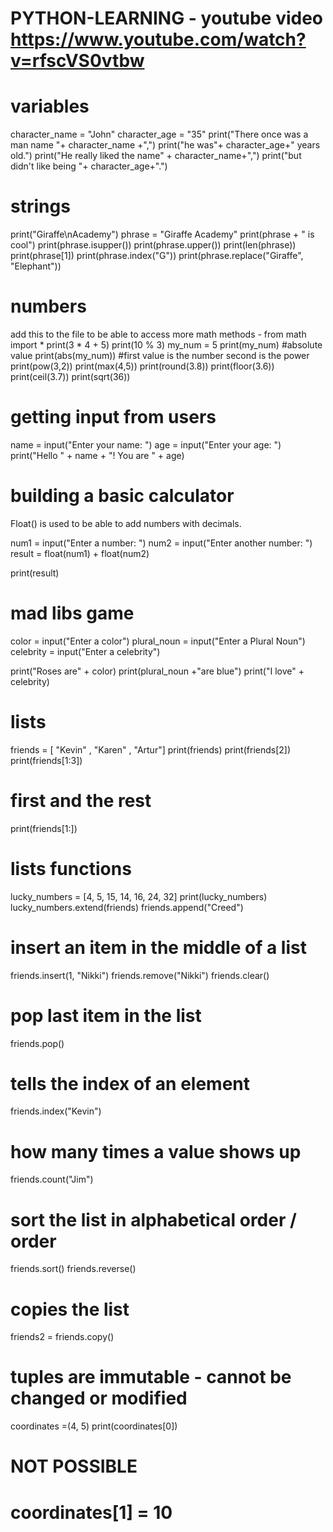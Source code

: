 # PYTHON-LEARNING - youtube video https://www.youtube.com/watch?v=rfscVS0vtbw

# variables

character_name = "John"
character_age = "35"
print("There once was a man name "+ character_name +",")
print("he was"+ character_age+" years old.")
print("He really liked the name" + character_name+",")
print("but didn't like being "+ character_age+".")

# strings
print("Giraffe\nAcademy")
phrase = "Giraffe Academy"
print(phrase + " is cool")
print(phrase.isupper())
print(phrase.upper())
print(len(phrase))
print(phrase[1])
print(phrase.index("G"))
print(phrase.replace("Giraffe", "Elephant"))

# numbers
add this to the file to be able to access more math methods - from math import *
print(3 * 4 + 5)
print(10 % 3)
my_num = 5
print(my_num)
#absolute value
print(abs(my_num))
#first value is the number second is the power
print(pow(3,2))
print(max(4,5))
print(round(3.8))
print(floor(3.6))
print(ceil(3.7))
print(sqrt(36))

# getting input from users

name = input("Enter your name: ")
age = input("Enter your age: ")
print("Hello "  +  name + "! You are " + age)


# building a basic calculator

Float() is used to be able to add numbers with decimals. 

num1 = input("Enter a number: ")
num2 = input("Enter another number: ")
result = float(num1) + float(num2)

print(result)

# mad libs game

color = input("Enter a color")
plural_noun = input("Enter a Plural Noun")
celebrity = input("Enter a celebrity")

print("Roses are" + color)
print(plural_noun +"are blue")
print("I love" + celebrity)

# lists
friends = [ "Kevin" , "Karen" , "Artur"]
print(friends)
print(friends[2])
print(friends[1:3])
# first and the rest
print(friends[1:])


# lists functions
lucky_numbers = [4, 5, 15, 14, 16, 24, 32]
print(lucky_numbers)
lucky_numbers.extend(friends)
friends.append("Creed")
# insert an item in the middle of a list
friends.insert(1, "Nikki")
friends.remove("Nikki")
friends.clear()
# pop last item in the list
friends.pop()
# tells the index of an element
friends.index("Kevin")
# how many times a value shows up
friends.count("Jim")
# sort the list in alphabetical order / order
friends.sort()
friends.reverse()
# copies the list
friends2 = friends.copy()

# tuples are immutable - cannot be changed or modified
coordinates =(4, 5)
print(coordinates[0])
# NOT POSSIBLE
# coordinates[1] = 10

